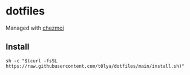 # dotfiles

Managed with [chezmoi](https://www.chezmoi.io/quick-start/)

## Install

`sh -c "$(curl -fsSL https://raw.githubusercontent.com/t0lya/dotfiles/main/install.sh)"`
